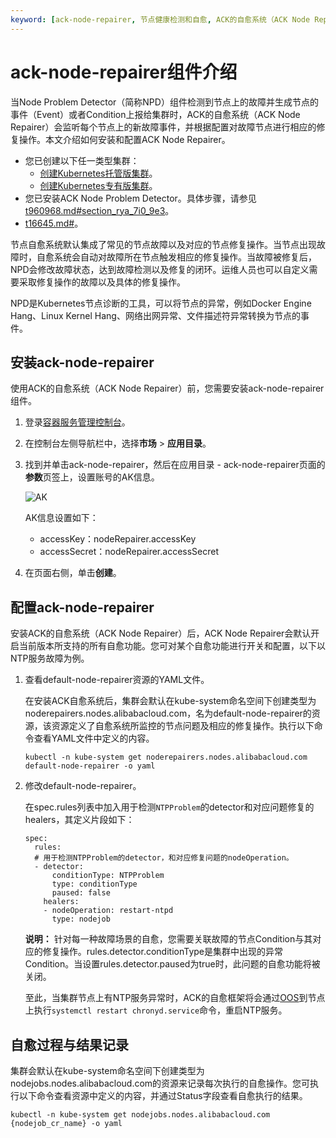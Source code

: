 ```yaml
---
keyword: [ack-node-repairer, 节点健康检测和自愈, ACK的自愈系统（ACK Node Repairer）]
---
```


# ack-node-repairer组件介绍

当Node Problem Detector（简称NPD）组件检测到节点上的故障并生成节点的事件（Event）或者Condition上报给集群时，ACK的自愈系统（ACK Node Repairer）会监听每个节点上的新故障事件，并根据配置对故障节点进行相应的修复操作。本文介绍如何安装和配置ACK Node Repairer。

-   您已创建以下任一类型集群：
    -   [创建Kubernetes托管版集群](/intl.zh-CN/Kubernetes集群用户指南/集群/创建集群/创建Kubernetes托管版集群.md)。
    -   [创建Kubernetes专有版集群](/intl.zh-CN/Kubernetes集群用户指南/集群/创建集群/创建Kubernetes专有版集群.md)。
-   您已安装ACK Node Problem Detector。具体步骤，请参见[t960968.md\#section\_rya\_7i0\_9e3](/intl.zh-CN/Kubernetes集群用户指南/可观测性/监控管理/事件监控.md)。
-   [t16645.md\#](/intl.zh-CN/Kubernetes集群用户指南/集群/连接集群/通过kubectl管理Kubernetes集群.md)。

节点自愈系统默认集成了常见的节点故障以及对应的节点修复操作。当节点出现故障时，自愈系统会自动对故障所在节点触发相应的修复操作。当故障被修复后，NPD会修改故障状态，达到故障检测以及修复的闭环。运维人员也可以自定义需要采取修复操作的故障以及具体的修复操作。

NPD是Kubernetes节点诊断的工具，可以将节点的异常，例如Docker Engine Hang、Linux Kernel Hang、网络出网异常、文件描述符异常转换为节点的事件。

## 安装ack-node-repairer

使用ACK的自愈系统（ACK Node Repairer）前，您需要安装ack-node-repairer组件。

1.  登录[容器服务管理控制台](https://cs.console.aliyun.com)。

2.  在控制台左侧导航栏中，选择**市场** \> **应用目录**。

3.  找到并单击ack-node-repairer，然后在应用目录 - ack-node-repairer页面的**参数**页签上，设置账号的AK信息。

    ![AK](https://static-aliyun-doc.oss-accelerate.aliyuncs.com/assets/img/zh-CN/8429646061/p185927.png)

    AK信息设置如下：

    -   accessKey：nodeRepairer.accessKey
    -   accessSecret：nodeRepairer.accessSecret
4.  在页面右侧，单击**创建**。


## 配置ack-node-repairer

安装ACK的自愈系统（ACK Node Repairer）后，ACK Node Repairer会默认开启当前版本所支持的所有自愈功能。您可对某个自愈功能进行开关和配置，以下以NTP服务故障为例。

1.  查看default-node-repairer资源的YAML文件。

    在安装ACK自愈系统后，集群会默认在kube-system命名空间下创建类型为noderepairers.nodes.alibabacloud.com，名为default-node-repairer的资源，该资源定义了自愈系统所监控的节点问题及相应的修复操作。执行以下命令查看YAML文件中定义的内容。

    ```
    kubectl -n kube-system get noderepairers.nodes.alibabacloud.com default-node-repairer -o yaml
    ```

2.  修改default-node-repairer。

    在spec.rules列表中加入用于检测`NTPProblem`的detector和对应问题修复的healers，其定义片段如下：

    ```
    spec:
      rules:
      # 用于检测NTPProblem的detector，和对应修复问题的nodeOperation。
      - detector:
          conditionType: NTPProblem
          type: conditionType
          paused: false
        healers:
        - nodeOperation: restart-ntpd
          type: nodejob
    ```

    **说明：** 针对每一种故障场景的自愈，您需要关联故障的节点Condition与其对应的修复操作。rules.detector.conditionType是集群中出现的异常Condition。当设置rules.detector.paused为true时，此问题的自愈功能将被关闭。

    至此，当集群节点上有NTP服务异常时，ACK的自愈框架将会通过[OOS]()到节点上执行`systemctl restart chronyd.service`命令，重启NTP服务。


## 自愈过程与结果记录

集群会默认在kube-system命名空间下创建类型为nodejobs.nodes.alibabacloud.com的资源来记录每次执行的自愈操作。您可执行以下命令查看资源中定义的内容，并通过Status字段查看自愈执行的结果。

```
kubectl -n kube-system get nodejobs.nodes.alibabacloud.com {nodejob_cr_name} -o yaml
```

